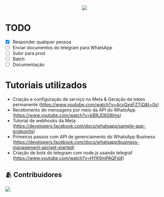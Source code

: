 <div align="center">

  <img src="https://github.com/user-attachments/assets/f0e3951c-1bbb-4ff2-aaaa-d9819fe361cb" />

</div>

# TODO

- [X] Responder qualquer pessoa
- [ ] Enviar documentos do telegram para WhatsApp
- [ ] Subir para prod
- [ ] Batch
- [ ] Documentação

# Tutoriais utilizados

- Criação e configuração de serviço no Meta & Geração de token permanente (https://www.youtube.com/watch?v=4cvQxqFZTIQ&t=0s)
- Recebimento de mensagens por meio da API do WhatsApp (https://www.youtube.com/watch?v=bBRJD6S8Ims)
- Tutorial de webhooks da Meta (https://developers.facebook.com/docs/whatsapp/sample-app-endpoints)
- Primeiros passos com API de gerenciamento do WhatsApp Business (https://developers.facebook.com/docs/whatsapp/business-management-api/get-started)
- Criação de bots do telegram com node.js usando telegraf (https://www.youtube.com/watch?v=HYK9mPAQFd4) 

## 🫂 Contribuidores

<a href = "https://github.com/cursinhoeachusp/AtenazapBot/contributors">
  <img src = "https://contrib.rocks/image?repo=cursinhoeachusp/AtenazapBot"/>
</a>
